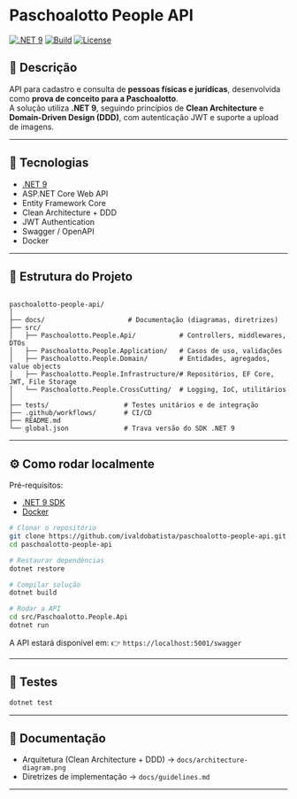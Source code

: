 # Paschoalotto People API

[![.NET 9](https://img.shields.io/badge/.NET-9.0-blueviolet)](https://dotnet.microsoft.com/)
[![Build](https://github.com/ivaldobatista/paschoalotto-people-api/actions/workflows/build-and-test.yml/badge.svg)](https://github.com/ivaldobatista/paschoalotto-people-api/actions)
[![License](https://img.shields.io/badge/license-MIT-green.svg)](LICENSE)

## 📌 Descrição

API para cadastro e consulta de **pessoas físicas e jurídicas**, desenvolvida como **prova de conceito para a Paschoalotto**.  
A solução utiliza **.NET 9**, seguindo princípios de **Clean Architecture** e **Domain-Driven Design (DDD)**, com autenticação JWT e suporte a upload de imagens.  

---

## 🚀 Tecnologias

- [.NET 9](https://dotnet.microsoft.com/)  
- ASP.NET Core Web API  
- Entity Framework Core  
- Clean Architecture + DDD  
- JWT Authentication  
- Swagger / OpenAPI  
- Docker  

---

## 📂 Estrutura do Projeto

```

paschoalotto-people-api/
│
├── docs/                     # Documentação (diagramas, diretrizes)
├── src/
│   ├── Paschoalotto.People.Api/           # Controllers, middlewares, DTOs
│   ├── Paschoalotto.People.Application/   # Casos de uso, validações
│   ├── Paschoalotto.People.Domain/        # Entidades, agregados, value objects
│   ├── Paschoalotto.People.Infrastructure/# Repositórios, EF Core, JWT, File Storage
│   └── Paschoalotto.People.CrossCutting/  # Logging, IoC, utilitários
│
├── tests/                   # Testes unitários e de integração
├── .github/workflows/       # CI/CD
├── README.md
└── global.json              # Trava versão do SDK .NET 9

````

---

## ⚙️ Como rodar localmente

Pré-requisitos:
- [.NET 9 SDK](https://dotnet.microsoft.com/download/dotnet/9.0)  
- [Docker](https://www.docker.com/)  

```bash
# Clonar o repositório
git clone https://github.com/ivaldobatista/paschoalotto-people-api.git
cd paschoalotto-people-api

# Restaurar dependências
dotnet restore

# Compilar solução
dotnet build

# Rodar a API
cd src/Paschoalotto.People.Api
dotnet run
````

A API estará disponível em:
👉 `https://localhost:5001/swagger`

---

## 🧪 Testes

```bash
dotnet test
```

---

## 📖 Documentação

* Arquitetura (Clean Architecture + DDD) → `docs/architecture-diagram.png`
* Diretrizes de implementação → `docs/guidelines.md`

---
